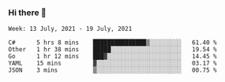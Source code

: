 ### Hi there 👋

<!--START_SECTION:waka-->
```text
Week: 13 July, 2021 - 19 July, 2021

C#      5 hrs 8 mins    ███████████████▒░░░░░░░░░   61.40 % 
Other   1 hr 38 mins    █████░░░░░░░░░░░░░░░░░░░░   19.54 % 
Go      1 hr 12 mins    ███▓░░░░░░░░░░░░░░░░░░░░░   14.45 % 
YAML    15 mins         ▓░░░░░░░░░░░░░░░░░░░░░░░░   03.17 % 
JSON    3 mins          ▒░░░░░░░░░░░░░░░░░░░░░░░░   00.75 % 
```
<!--END_SECTION:waka-->
